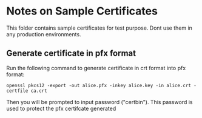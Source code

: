 # Notes on Sample Certificates

This folder contains sample certificates for test purpose. Dont use them in any production environments. 

## Generate certificate in pfx format

Run the following command to generate certificate in crt format into pfx format:

```
openssl pkcs12 -export -out alice.pfx -inkey alice.key -in alice.crt -certfile ca.crt
```
Then you will be prompted to input password ("certbin"). This password is used to protect the pfx certifcate generated
